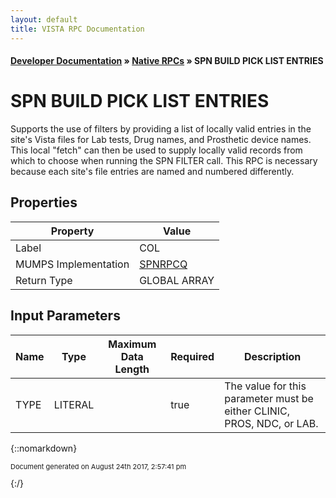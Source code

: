 ```yaml
---
layout: default
title: VISTA RPC Documentation
---
```


#### [Developer Documentation](../index) &#187; [Native RPCs](TableOfContents) &#187; SPN BUILD PICK LIST ENTRIES<br/>
# SPN BUILD PICK LIST ENTRIES

Supports the use of filters by providing a list of locally valid entries in the site's Vista files for Lab tests, Drug names, and Prosthetic device names.  This local "fetch" can then be used to supply locally valid records from which to choose when running the SPN FILTER call.  This RPC is necessary because each site's file entries are named and numbered differently.

## Properties

Property | Value
--- | ---
Label | COL
MUMPS Implementation | [SPNRPCQ](http://code.osehra.org/dox/Routine_SPNRPCQ_source.html)
Return Type | GLOBAL ARRAY


## Input Parameters

Name | Type | Maximum Data Length | Required | Description
--- | --- | --- | --- | ---
TYPE | LITERAL |  | true | The value for this parameter must be either CLINIC, PROS, NDC, or LAB.



{::nomarkdown} <br/><p style="font-size: 11px">Document generated on August 24th 2017, 2:57:41 pm</p>{:/}